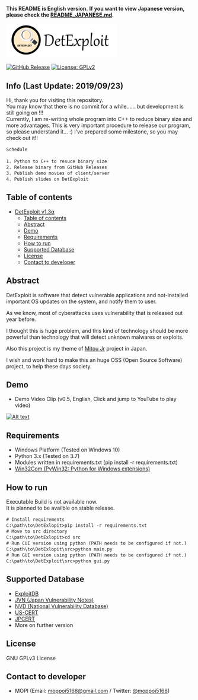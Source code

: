 **This README is English version.**
**If you want to view Japanese version, please check the [README_JAPANESE.md](README_JAPANESE.md).**

<img src="banner.png" width="300">

[![GitHub Release](https://img.shields.io/github/release/detexploit/DetExploit.svg)](https://github.com/detexploit/DetExploit/releases/latest)
[![License: GPLv2](https://img.shields.io/badge/license-GPL--3.0-blue)](www.gnu.org/licenses/gpl-3.0.en.html)

## Info (Last Update: 2019/09/23)

Hi, thank you for visiting this repository.  
You may know that there is no commit for a while...... but development is still going on !!!  
Currently, I am re-writing whole program into C++ to reduce binary size and more advantages.
This is very important procedure to release our program, so please understand it... :)
I've prepared some milestone, so you may check out it!!

```
Schedule

1. Python to C++ to resuce binary size
2. Release binary from GitHub Releases
3. Publish demo movies of client/server
4. Publish slides on DetExploit
```

## Table of contents

<!-- TOC -->

- [DetExploit v1.3α](#detexploit-v13α)
    - [Table of contents](#table-of-contents)
    - [Abstract](#abstract)
    - [Demo](#demo)
    - [Requirements](#requirements)
    - [How to run](#how-to-run)
    - [Supported Database](#supported-database)
    - [License](#license)
    - [Contact to developer](#contact-to-developer)

<!-- /TOC -->

## Abstract

DetExploit is software that detect vulnerable applications and not-installed important OS updates on the system, and notify them to user.

As we know, most of cyberattacks uses vulnerability that is released out year before.

I thought this is huge problem, and this kind of technology should be more powerful than technology that will detect unknown malwares or exploits.

Also this project is my theme of [Mitou Jr](https://jr.mitou.org/index_en.html) project in Japan.

I wish and work hard to make this an huge OSS (Open Source Software) project, to help these days society.

## Demo

+ Demo Video Clip (v0.5, English, Click and jump to YouTube to play video)

[![Alt text](https://img.youtube.com/vi/VBev9dtGtEM/0.jpg)](https://www.youtube.com/watch?v=VBev9dtGtEM)

## Requirements

+ Windows Platform (Tested on Windows 10)
+ Python 3.x (Tested on 3.7)
+ Modules written in requirements.txt (pip install -r requirements.txt)
+ [Win32Com (PyWin32: Python for Windows extensions)](https://github.com/mhammond/pywin32/releases)

## How to run

Executable Build is not available now.  
It is planned to be availble on stable release.

```
# Install requirements
C:\path\to\DetExlopit>pip install -r requirements.txt
# Move to src directory
C:\path\to\DetExlopit>cd src
# Run CUI version using python (PATH needs to be configured if not.)
C:\path\to\DetExlopit\src>python main.py
# Run GUI version using python (PATH needs to be configured if not.)
C:\path\to\DetExploit\src>python gui.py
```

## Supported Database

+ [ExploitDB](https://exploit-db.com/)
+ [JVN (Japan Vulnerability Notes)](https://jvn.jp/)
+ [NVD (National Vulnerability Database)](https://nvd.nist.gov/)
+ [US-CERT](https://www.us-cert.gov/)
+ [JPCERT](https://www.jpcert.or.jp/)
+ More on further version

## License

GNU GPLv3 License

## Contact to developer

+ MOPI (Email: [moppoi5168@gmail.com](mailto:moppoi5168@gmail.com) / Twitter: [@moppoi5168](https://twitter.com/moppoi5168))
